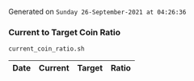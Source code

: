 Generated on `Sunday 26-September-2021 at 04:26:36`

### Current to Target Coin Ratio
`current_coin_ratio.sh`

Date|Current|Target|Ratio
---|---|---|---
